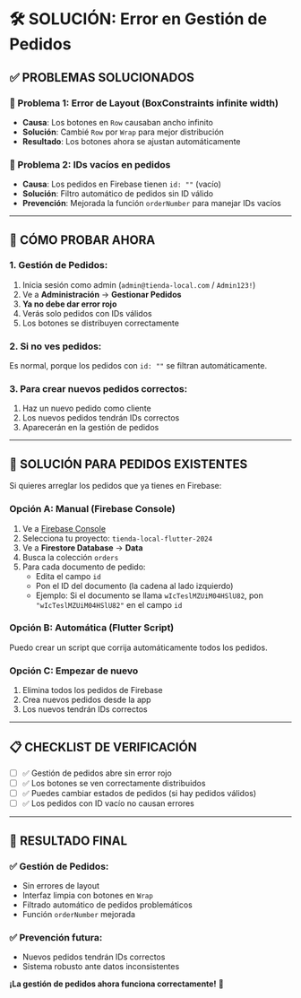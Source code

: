 # 🛠️ SOLUCIÓN: Error en Gestión de Pedidos

## ✅ **PROBLEMAS SOLUCIONADOS**

### **🔧 Problema 1: Error de Layout (BoxConstraints infinite width)**
- **Causa**: Los botones en `Row` causaban ancho infinito
- **Solución**: Cambié `Row` por `Wrap` para mejor distribución
- **Resultado**: Los botones ahora se ajustan automáticamente

### **🔧 Problema 2: IDs vacíos en pedidos**
- **Causa**: Los pedidos en Firebase tienen `id: ""` (vacío)
- **Solución**: Filtro automático de pedidos sin ID válido
- **Prevención**: Mejorada la función `orderNumber` para manejar IDs vacíos

---

## 🚀 **CÓMO PROBAR AHORA**

### **1. Gestión de Pedidos:**
1. Inicia sesión como admin (`admin@tienda-local.com` / `Admin123!`)
2. Ve a **Administración** → **Gestionar Pedidos**
3. **Ya no debe dar error rojo**
4. Verás solo pedidos con IDs válidos
5. Los botones se distribuyen correctamente

### **2. Si no ves pedidos:**
Es normal, porque los pedidos con `id: ""` se filtran automáticamente.

### **3. Para crear nuevos pedidos correctos:**
1. Haz un nuevo pedido como cliente
2. Los nuevos pedidos tendrán IDs correctos
3. Aparecerán en la gestión de pedidos

---

## 🔧 **SOLUCIÓN PARA PEDIDOS EXISTENTES**

Si quieres arreglar los pedidos que ya tienes en Firebase:

### **Opción A: Manual (Firebase Console)**
1. Ve a [Firebase Console](https://console.firebase.google.com/)
2. Selecciona tu proyecto: `tienda-local-flutter-2024`
3. Ve a **Firestore Database** → **Data**
4. Busca la colección `orders`
5. Para cada documento de pedido:
   - Edita el campo `id`
   - Pon el ID del documento (la cadena al lado izquierdo)
   - Ejemplo: Si el documento se llama `wIcTeslMZUiM04HSlU82`, pon `"wIcTeslMZUiM04HSlU82"` en el campo `id`

### **Opción B: Automática (Flutter Script)**
Puedo crear un script que corrija automáticamente todos los pedidos.

### **Opción C: Empezar de nuevo**
1. Elimina todos los pedidos de Firebase
2. Crea nuevos pedidos desde la app
3. Los nuevos tendrán IDs correctos

---

## 📋 **CHECKLIST DE VERIFICACIÓN**

- [ ] ✅ Gestión de pedidos abre sin error rojo
- [ ] ✅ Los botones se ven correctamente distribuidos
- [ ] ✅ Puedes cambiar estados de pedidos (si hay pedidos válidos)
- [ ] ✅ Los pedidos con ID vacío no causan errores

---

## 🎯 **RESULTADO FINAL**

### **✅ Gestión de Pedidos:**
- Sin errores de layout
- Interfaz limpia con botones en `Wrap`
- Filtrado automático de pedidos problemáticos
- Función `orderNumber` mejorada

### **✅ Prevención futura:**
- Nuevos pedidos tendrán IDs correctos
- Sistema robusto ante datos inconsistentes

**¡La gestión de pedidos ahora funciona correctamente!** 🎉
